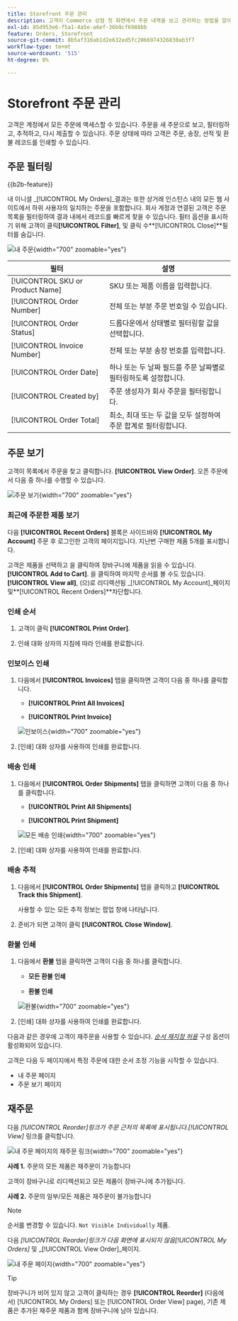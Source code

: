 ```yaml
---
title: Storefront 주문 관리
description: 고객이 Commerce 상점 첫 화면에서 주문 내역을 보고 관리하는 방법을 알아봅니다.
exl-id: 85d953e6-f5a1-4a5e-a6ef-36b9cf6988bb
feature: Orders, Storefront
source-git-commit: 8b5af316ab1d2e632ed5fc2066974326830ab3f7
workflow-type: tm+mt
source-wordcount: '515'
ht-degree: 0%

---
```


# Storefront 주문 관리

고객은 계정에서 모든 주문에 액세스할 수 있습니다. 주문을 새 주문으로 보고, 필터링하고, 추적하고, 다시 제출할 수 있습니다. 주문 상태에 따라 고객은 주문, 송장, 선적 및 환불 레코드를 인쇄할 수 있습니다.

## 주문 필터링

{{b2b-feature}}

내 이니셜 _[!UICONTROL My Orders]_결과는 또한 상거래 인스턴스 내의 모든 웹 사이트에서 하위 사용자의 일치하는 주문을 포함합니다. 회사 계정과 연결된 고객은 주문 목록을 필터링하여 결과 내에서 레코드를 빠르게 찾을 수 있습니다. 필터 옵션을 표시하기 위해 고객이 클릭&#x200B;**[!UICONTROL Filter]**, 및 클릭 수&#x200B;**[!UICONTROL Close]**필터를 숨깁니다.

![내 주문](./assets/account-dashboard-my-orders-b2b.png){width="700" zoomable="yes"}

| 필터 | 설명 |
| ------ | ----------- |
| [!UICONTROL SKU or Product Name] | SKU 또는 제품 이름을 입력합니다. |
| [!UICONTROL Order Number] | 전체 또는 부분 주문 번호일 수 있습니다. |
| [!UICONTROL Order Status] | 드롭다운에서 상태별로 필터링할 값을 선택합니다. |
| [!UICONTROL Invoice Number] | 전체 또는 부분 송장 번호를 입력합니다. |
| [!UICONTROL Order Date] | 하나 또는 두 날짜 필드를 주문 날짜별로 필터링하도록 설정합니다. |
| [!UICONTROL Created by] | 주문 생성자가 회사 주문을 필터링합니다. |
| [!UICONTROL Order Total] | 최소, 최대 또는 두 값을 모두 설정하여 주문 합계로 필터링합니다. |

## 주문 보기

고객이 목록에서 주문을 찾고 클릭합니다. **[!UICONTROL View Order]**. 오픈 주문에서 다음 중 하나를 수행할 수 있습니다.

![주문 보기](./assets/customer-account-order-items-ordered.png){width="700" zoomable="yes"}

### 최근에 주문한 제품 보기

다음 **[!UICONTROL Recent Orders]** 블록은 사이드바와 **[!UICONTROL My Account]** 주문 후 로그인한 고객의 페이지입니다. 지난번 구매한 제품 5개를 표시합니다.

고객은 제품을 선택하고 을 클릭하여 장바구니에 제품을 읽을 수 있습니다. **[!UICONTROL Add to Cart]**. 을 클릭하여 마지막 순서를 볼 수도 있습니다. **[!UICONTROL View all]**, (으)로 리디렉션됨 _[!UICONTROL My Account]_페이지 및&#x200B;**[!UICONTROL Recent Orders]**차단합니다.

### 인쇄 순서

1. 고객이 클릭 **[!UICONTROL Print Order]**.

1. 인쇄 대화 상자의 지침에 따라 인쇄를 완료합니다.

### 인보이스 인쇄

1. 다음에서 **[!UICONTROL Invoices]** 탭을 클릭하면 고객이 다음 중 하나를 클릭합니다.

   - **[!UICONTROL Print All Invoices]**

   - **[!UICONTROL Print Invoice]**

   ![인보이스](./assets/customer-account-order-invoices.png){width="700" zoomable="yes"}

1. [인쇄] 대화 상자를 사용하여 인쇄를 완료합니다.

### 배송 인쇄

1. 다음에서 **[!UICONTROL Order Shipments]** 탭을 클릭하면 고객이 다음 중 하나를 클릭합니다.

   - **[!UICONTROL Print All Shipments]**

   - **[!UICONTROL Print Shipment]**

   ![모든 배송 인쇄](./assets/customer-account-order-shipments.png){width="700" zoomable="yes"}

1. [인쇄] 대화 상자를 사용하여 인쇄를 완료합니다.

### 배송 추적

1. 다음에서 **[!UICONTROL Order Shipments]** 탭을 클릭하고 **[!UICONTROL Track this Shipment]**.

   사용할 수 있는 모든 추적 정보는 팝업 창에 나타납니다.

1. 준비가 되면 고객이 클릭 **[!UICONTROL Close Window]**.

### 환불 인쇄

1. 다음에서 **환불** 탭을 클릭하면 고객이 다음 중 하나를 클릭합니다.

   - **모든 환불 인쇄**

   - **환불 인쇄**

   ![환불](./assets/customer-account-order-refunds.png){width="700" zoomable="yes"}

1. [인쇄] 대화 상자를 사용하여 인쇄를 완료합니다.

다음과 같은 경우에 고객이 재주문을 사용할 수 있습니다. [_순서 재지정 허용_](reorders-allow.md) 구성 옵션이 활성화되어 있습니다.

고객은 다음 두 페이지에서 특정 주문에 대한 순서 조정 기능을 시작할 수 있습니다.

- 내 주문 페이지
- 주문 보기 페이지

## 재주문

다음 _[!UICONTROL Reorder]_링크가 주문 근처의 목록에 표시됩니다._[!UICONTROL View]_ 링크를 클릭합니다.

![내 주문 페이지의 재주문 링크](./assets/account-dashboard-reorder.png){width="700" zoomable="yes"}

**사례 1.** 주문의 모든 제품은 재주문이 가능합니다

고객이 장바구니로 리디렉션되고 모든 제품이 장바구니에 추가됩니다.

**사례 2.** 주문의 일부/모든 제품은 재주문이 불가능합니다

>[!NOTE]
>
>순서를 변경할 수 있습니다. `Not Visible Individually` 제품.

다음 _[!UICONTROL Reorder]_링크가 다음 화면에 표시되지 않음_[!UICONTROL My Orders]_ 및 _[!UICONTROL View Order]_페이지.

![내 주문 페이지](./assets/account-dashboard-reorder-grid.png){width="700" zoomable="yes"}

>[!TIP]
>
>장바구니가 비어 있지 않고 고객이 클릭하는 경우 **[!UICONTROL Reorder]** (다음에서) [!UICONTROL My Orders] 또는 [!UICONTROL Order View] page), 기존 제품은 추가된 재주문 제품과 함께 장바구니에 남아 있습니다.
